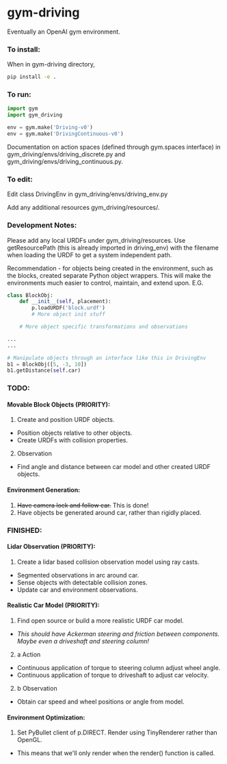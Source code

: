 # gym-driving
Eventually an OpenAI gym environment. 

### To install: 

When in gym-driving directory, 
```bash
pip install -e . 
```

### To run: 

```python
import gym 
import gym_driving

env = gym.make('Driving-v0')
env = gym.make('DrivingContinuous-v0')
```
Documentation on action spaces (defined through gym.spaces interface) in 
gym_driving/envs/driving_discrete.py and gym_driving/envs/driving_continuous.py. 

### To edit: 

Edit class DrivingEnv in gym_driving/envs/driving_env.py

Add any additional resources gym_driving/resources/.

### Development Notes: 
Please add any local URDFs under gym_driving/resources. Use getResourcePath 
(this is already imported in driving_env) with the filename when loading the
URDF to get a system independent path. 

Recommendation - for objects being created in the environment, such as the
blocks, created separate Python object wrappers. This will make the environments
much easier to control, maintain, and extend upon. E.G.

```python 
class BlockObj: 
    def __init__(self, placement): 
        p.loadURDF('block.urdf')
        # More object init stuff  

    # More object specific transformations and observations 

...
...

# Manipulate objects through an interface like this in DrivingEnv
b1 = BlockObj([5, -3, 10])
b1.getDistance(self.car)
```

### TODO: 

#### Movable Block Objects (PRIORITY):
1. Create and position URDF objects. 
  - Position objects relative to other objects. 
  - Create URDFs with collision properties. 
2. Observation 
  - Find angle and distance between car model and other created URDF objects.

#### Environment Generation: 
1. <s>Have camera lock and follow car.</s> This is done! 
2. Have objects be generated around car, rather than rigidly placed. 

  
### FINISHED: 

#### Lidar Observation (PRIORITY): 

1. Create a lidar based collision observation model using ray casts. 
  - Segmented observations in arc around car. 
  - Sense objects with detectable collision zones. 
  - Update car and environment observations. 

#### Realistic Car Model (PRIORITY): 

1. Find open source or build a more realistic URDF car model. 
  -  <i>This should have Ackerman steering and friction between components. Maybe even a driveshaft and steering column!</i>
2. a Action
  - Continuous application of torque to steering column adjust wheel angle. 
  - Continuous application of torque to driveshaft to adjust car velocity.   
2. b Observation
  - Obtain car speed and wheel positions or angle from model.

#### Environment Optimization: 
1. Set PyBullet client of p.DIRECT. Render using TinyRenderer rather than OpenGL.
  - This means that we'll only render when the render() function is called. 
